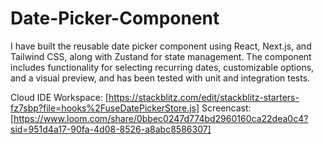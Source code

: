 # Date-Picker-Component


I have built the reusable date picker component using React, Next.js, and Tailwind CSS, along with Zustand for state management. The component includes functionality for selecting recurring dates, customizable options, and a visual preview, and has been tested with unit and integration tests.

 Cloud IDE Workspace: [https://stackblitz.com/edit/stackblitz-starters-fz7sbp?file=hooks%2FuseDatePickerStore.js]
Screencast:[https://www.loom.com/share/0bbec0247d774bd2960160ca22dea0c4?sid=951d4a17-90fa-4d08-8526-a8abc8586307]

